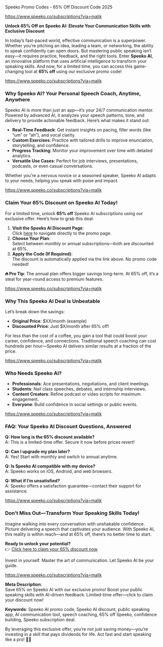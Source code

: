 Speeko Promo Codes - 65% Off Discount Code  2025

https://www.speeko.co/subscriptions?via=malik

**Unlock 65% Off on Speeko AI: Elevate Your Communication Skills with Exclusive Discount**  

In today’s fast-paced world, effective communication is a superpower. Whether you’re pitching an idea, leading a team, or networking, the ability to speak confidently can open doors. But mastering public speaking isn’t easy—it requires practice, feedback, and the right tools. Enter **Speeko AI**, an innovative platform that uses artificial intelligence to transform your speaking skills. And now, for a limited time, you can access this game-changing tool at **65% off** using our exclusive promo code!  

https://www.speeko.co/subscriptions?via=malik

### **Why Speeko AI? Your Personal Speech Coach, Anytime, Anywhere**  
Speeko AI is more than just an app—it’s your 24/7 communication mentor. Powered by advanced AI, it analyzes your speech patterns, tone, and delivery to provide actionable feedback. Here’s what makes it stand out:  

- **Real-Time Feedback**: Get instant insights on pacing, filler words (like “um” or “ah”), and vocal clarity.  
- **Custom Exercises**: Practice with tailored drills to improve enunciation, storytelling, and confidence.  
- **Progress Tracking**: Monitor your improvement over time with detailed analytics.  
- **Versatile Use Cases**: Perfect for job interviews, presentations, podcasts, or even casual conversations.  

Whether you’re a nervous novice or a seasoned speaker, Speeko AI adapts to your needs, helping you speak with poise and impact.  

https://www.speeko.co/subscriptions?via=malik

### **Claim Your 65% Discount on Speeko AI Today!**  
For a limited time, unlock **65% off** Speeko AI subscriptions using our exclusive offer. Here’s how to grab this deal:  

1. **Visit the Speeko AI Discount Page**:  
   Click [here](https://www.speeko.co/subscriptions?via=malik) to navigate directly to the promo page.  
2. **Choose Your Plan**:  
   Select between monthly or annual subscriptions—both are discounted at 65%.  
3. **Apply the Code (If Required)**:  
   The discount is automatically applied via the link above. No promo code needed!  

**🔥 Pro Tip**: The annual plan offers bigger savings long-term. At 65% off, it’s a steal for year-round access to premium features.  

https://www.speeko.co/subscriptions?via=malik

### **Why This Speeko AI Deal is Unbeatable**  
Let’s break down the savings:  

- **Original Price**: $XX/month (example)  
- **Discounted Price**: Just $X/month after 65% off!  

For less than the cost of a coffee, you gain a tool that could boost your career, confidence, and connections. Traditional speech coaching can cost hundreds per hour—Speeko AI delivers similar results at a fraction of the price.  

https://www.speeko.co/subscriptions?via=malik

### **Who Needs Speeko AI?**  
- **Professionals**: Ace presentations, negotiations, and client meetings.  
- **Students**: Nail class speeches, debates, and internship interviews.  
- **Content Creators**: Refine podcast or video scripts for maximum engagement.  
- **Everyone**: Build confidence in social settings or public events.  

https://www.speeko.co/subscriptions?via=malik

### **FAQ: Your Speeko AI Discount Questions, Answered**  
**Q: How long is the 65% discount available?**  
A: This is a limited-time offer. Secure it now before prices revert!  

**Q: Can I upgrade my plan later?**  
A: Yes! Start with monthly and switch to annual anytime.  

**Q: Is Speeko AI compatible with my device?**  
A: Speeko works on iOS, Android, and web browsers.  

**Q: What if I’m unsatisfied?**  
A: Speeko offers a satisfaction guarantee—contact their support for assistance.  

https://www.speeko.co/subscriptions?via=malik

### **Don’t Miss Out—Transform Your Speaking Skills Today!**  
Imagine walking into every conversation with unshakable confidence. Picture delivering a speech that captivates your audience. With Speeko AI, this reality is within reach—and at 65% off, there’s no better time to start.  

**Ready to unlock your potential?**  
👉 [Click here to claim your 65% discount now](https://www.speeko.co/subscriptions?via=malik).  

Invest in yourself. Master the art of communication. Let Speeko AI be your guide.  

https://www.speeko.co/subscriptions?via=malik

**Meta Description**:  
Save 65% on Speeko AI with our exclusive promo! Boost your public speaking skills with AI-driven feedback. Limited-time offer—click to claim your discount now!  

**Keywords**: Speeko AI promo code, Speeko AI discount, public speaking app, AI communication tool, speech coaching, 65% off Speeko, confidence building, Speeko subscription deal.  

By leveraging this exclusive offer, you’re not just saving money—you’re investing in a skill that pays dividends for life. Act fast and start speaking like a pro! 🎤✨
